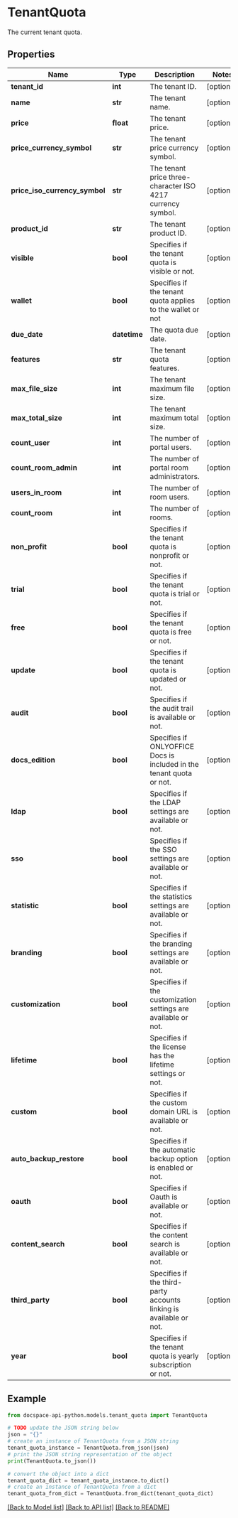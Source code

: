 # TenantQuota
The current tenant quota.

## Properties

Name | Type | Description | Notes
------------ | ------------- | ------------- | -------------
**tenant_id** | **int** | The tenant ID. | [optional] 
**name** | **str** | The tenant name. | [optional] 
**price** | **float** | The tenant price. | [optional] 
**price_currency_symbol** | **str** | The tenant price currency symbol. | [optional] 
**price_iso_currency_symbol** | **str** | The tenant price three-character ISO 4217 currency symbol. | [optional] 
**product_id** | **str** | The tenant product ID. | [optional] 
**visible** | **bool** | Specifies if the tenant quota is visible or not. | [optional] 
**wallet** | **bool** | Specifies if the tenant quota applies to the wallet or not | [optional] 
**due_date** | **datetime** | The quota due date. | [optional] 
**features** | **str** | The tenant quota features. | [optional] 
**max_file_size** | **int** | The tenant maximum file size. | [optional] 
**max_total_size** | **int** | The tenant maximum total size. | [optional] 
**count_user** | **int** | The number of portal users. | [optional] 
**count_room_admin** | **int** | The number of portal room administrators. | [optional] 
**users_in_room** | **int** | The number of room users. | [optional] 
**count_room** | **int** | The number of rooms. | [optional] 
**non_profit** | **bool** | Specifies if the tenant quota is nonprofit or not. | [optional] 
**trial** | **bool** | Specifies if the tenant quota is trial or not. | [optional] 
**free** | **bool** | Specifies if the tenant quota is free or not. | [optional] 
**update** | **bool** | Specifies if the tenant quota is updated or not. | [optional] 
**audit** | **bool** | Specifies if the audit trail is available or not. | [optional] 
**docs_edition** | **bool** | Specifies if ONLYOFFICE Docs is included in the tenant quota or not. | [optional] 
**ldap** | **bool** | Specifies if the LDAP settings are available or not. | [optional] 
**sso** | **bool** | Specifies if the SSO settings are available or not. | [optional] 
**statistic** | **bool** | Specifies if the statistics settings are available or not. | [optional] 
**branding** | **bool** | Specifies if the branding settings are available or not. | [optional] 
**customization** | **bool** | Specifies if the customization settings are available or not. | [optional] 
**lifetime** | **bool** | Specifies if the license has the lifetime settings or not. | [optional] 
**custom** | **bool** | Specifies if the custom domain URL is available or not. | [optional] 
**auto_backup_restore** | **bool** | Specifies if the automatic backup option is enabled or not. | [optional] 
**oauth** | **bool** | Specifies if Oauth is available or not. | [optional] 
**content_search** | **bool** | Specifies if the content search is available or not. | [optional] 
**third_party** | **bool** | Specifies if the third-party accounts linking is available or not. | [optional] 
**year** | **bool** | Specifies if the tenant quota is yearly subscription or not. | [optional] 

## Example

```python
from docspace-api-python.models.tenant_quota import TenantQuota

# TODO update the JSON string below
json = "{}"
# create an instance of TenantQuota from a JSON string
tenant_quota_instance = TenantQuota.from_json(json)
# print the JSON string representation of the object
print(TenantQuota.to_json())

# convert the object into a dict
tenant_quota_dict = tenant_quota_instance.to_dict()
# create an instance of TenantQuota from a dict
tenant_quota_from_dict = TenantQuota.from_dict(tenant_quota_dict)
```
[[Back to Model list]](../README.md#documentation-for-models) [[Back to API list]](../README.md#documentation-for-api-endpoints) [[Back to README]](../README.md)


